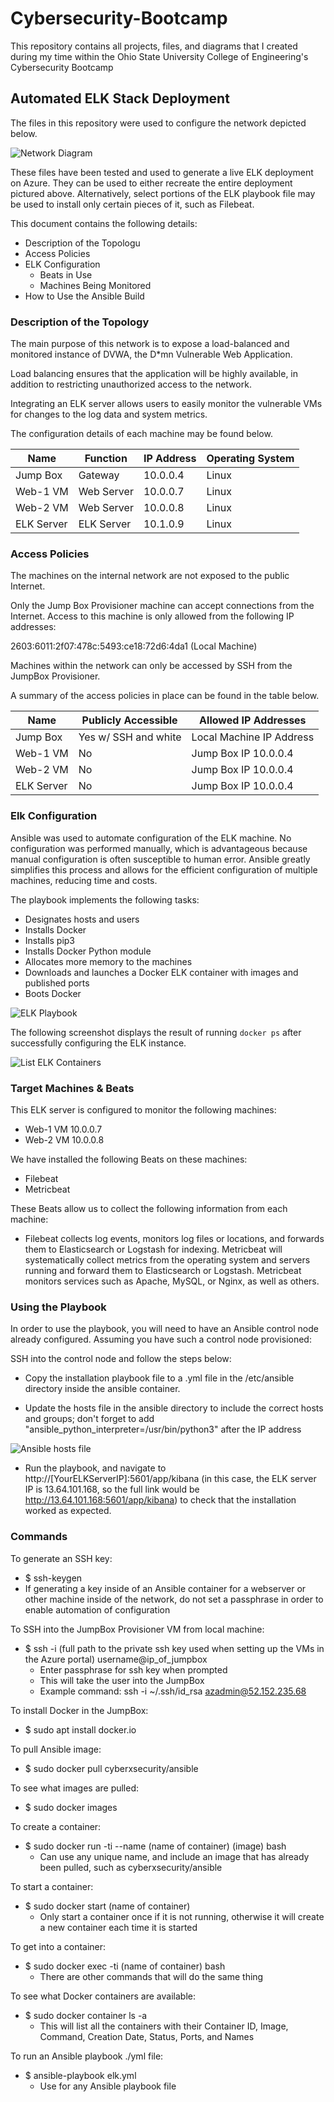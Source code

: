 # Cybersecurity-Bootcamp
This repository contains all projects, files, and diagrams that I created during my time within the Ohio State University College of Engineering's Cybersecurity Bootcamp 

## Automated ELK Stack Deployment

The files in this repository were used to configure the network depicted below.

![Network Diagram](https://github.com/r0tas/Cybersecurity-Bootcamp/blob/main/Images/Project1Diagram.png)

These files have been tested and used to generate a live ELK deployment on Azure. They can be used to either recreate the entire deployment pictured above. Alternatively, select portions of the ELK playbook file may be used to install only certain pieces of it, such as Filebeat.

This document contains the following details:
- Description of the Topologu
- Access Policies
- ELK Configuration
  - Beats in Use
  - Machines Being Monitored
- How to Use the Ansible Build


### Description of the Topology

The main purpose of this network is to expose a load-balanced and monitored instance of DVWA, the D*mn Vulnerable Web Application.

Load balancing ensures that the application will be highly available, in addition to restricting unauthorized access to the network.

Integrating an ELK server allows users to easily monitor the vulnerable VMs for changes to the log data and system metrics.

The configuration details of each machine may be found below.

| Name       | Function   | IP Address | Operating System |
|------------|------------|------------|------------------|
| Jump Box   | Gateway    | 10.0.0.4   | Linux            |
| Web-1 VM   | Web Server | 10.0.0.7   | Linux            |
| Web-2 VM   | Web Server | 10.0.0.8   | Linux            |
| ELK Server | ELK Server | 10.1.0.9   | Linux            |

### Access Policies

The machines on the internal network are not exposed to the public Internet. 

Only the Jump Box Provisioner machine can accept connections from the Internet. Access to this machine is only allowed from the following IP addresses:

2603:6011:2f07:478c:5493:ce18:72d6:4da1 (Local Machine)

Machines within the network can only be accessed by SSH from the JumpBox Provisioner.

A summary of the access policies in place can be found in the table below.

| Name       | Publicly Accessible  | Allowed IP Addresses     |
|------------|----------------------|--------------------------|
| Jump Box   | Yes w/ SSH and white | Local Machine IP Address |                |            | listed IP address    |                          |
| Web-1 VM   | No                   | Jump Box IP 10.0.0.4     |
| Web-2 VM   | No                   | Jump Box IP 10.0.0.4     |
| ELK Server | No                   | Jump Box IP 10.0.0.4     |

### Elk Configuration

Ansible was used to automate configuration of the ELK machine. No configuration was performed manually, which is advantageous because manual configuration is often susceptible to human error. Ansible greatly simplifies this process and allows for the efficient configuration of multiple machines, reducing time and costs.

The playbook implements the following tasks:
- Designates hosts and users
- Installs Docker
- Installs pip3
- Installs Docker Python module
- Allocates more memory to the machines
- Downloads and launches a Docker ELK container with images and published ports
- Boots Docker

![ELK Playbook](https://github.com/r0tas/Cybersecurity-Bootcamp/blob/main/Images/ELK_YML_Playbook.JPG)

The following screenshot displays the result of running `docker ps` after successfully configuring the ELK instance.

![List ELK Containers](https://github.com/r0tas/Cybersecurity-Bootcamp/blob/main/Images/ELK_docker_ps.JPG)

### Target Machines & Beats
This ELK server is configured to monitor the following machines:
- Web-1 VM 10.0.0.7
- Web-2 VM 10.0.0.8

We have installed the following Beats on these machines:
- Filebeat
- Metricbeat

These Beats allow us to collect the following information from each machine:
- Filebeat collects log events, monitors log files or locations, and forwards them to Elasticsearch or Logstash for indexing. Metricbeat will systematically collect metrics from the operating system and servers running and forward them to Elasticsearch or Logstash. Metricbeat monitors services such as Apache, MySQL, or Nginx, as well as others.

### Using the Playbook
In order to use the playbook, you will need to have an Ansible control node already configured. Assuming you have such a control node provisioned: 

SSH into the control node and follow the steps below:

- Copy the installation playbook file to a .yml file in the /etc/ansible directory inside the ansible container.

- Update the hosts file in the ansible directory to include the correct hosts and groups; don't forget to add "ansible_python_interpreter=/usr/bin/python3" after the IP address 

![Ansible hosts file](https://github.com/r0tas/Cybersecurity-Bootcamp/blob/main/Images/Ansible_Hosts.JPG)

- Run the playbook, and navigate to http://[YourELKServerIP]:5601/app/kibana (in this case, the ELK server IP is 13.64.101.168, so the full link would be http://13.64.101.168:5601/app/kibana) to check that the installation worked as expected.


### Commands

To generate an SSH key: 

- $ ssh-keygen 
- If generating a key inside of an Ansible container for a webserver or other machine inside of the network, do not set a passphrase in order to enable automation of configuration 

To SSH into the JumpBox Provisioner VM from local machine: 

- $ ssh -i (full path to the private ssh key used when setting up the VMs in the Azure portal) username@ip_of_jumpbox 
  - Enter passphrase for ssh key when prompted 
  - This will take the user into the JumpBox
  - Example command: ssh -i ~/.ssh/id_rsa azadmin@52.152.235.68 

To install Docker in the JumpBox: 

- $ sudo apt install docker.io 

To pull Ansible image: 

- $ sudo docker pull cyberxsecurity/ansible 

To see what images are pulled: 

- $ sudo docker images 

To create a container: 

- $ sudo docker run -ti --name (name of container) (image) bash 
  - Can use any unique name, and include an image that has already been pulled, such as cyberxsecurity/ansible 

To start a container: 

- $ sudo docker start (name of container) 
  - Only start a container once if it is not running, otherwise it will create a new container each time it is started 

To get into a container: 

- $ sudo docker exec -ti (name of container) bash 
  - There are other commands that will do the same thing 

To see what Docker containers are available: 

- $ sudo docker container ls -a 
  - This will list all the containers with their Container ID, Image, Command, Creation Date, Status, Ports, and Names 

To run an Ansible playbook ./yml file: 

- $ ansible-playbook elk.yml 
  - Use for any Ansible playbook file 
